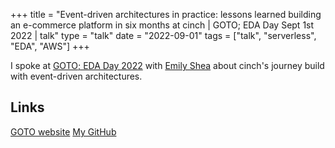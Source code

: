 +++
title =  "Event-driven architectures in practice: lessons learned building an e-commerce platform in six months at cinch | GOTO; EDA Day Sept 1st 2022 | talk"
type = "talk"
date = "2022-09-01"
tags = ["talk", "serverless", "EDA", "AWS"]
+++

I spoke at [GOTO; EDA Day 2022](https://gotoldn.com/2022-eda-aws-day/schedule?date=2022-09-01) with [Emily Shea](https://twitter.com/em__shea) about cinch's journey build with event-driven architectures.

## Links

[GOTO website](https://files.gotocon.com/uploads/slides/conference_55/2122/original/EDA%20Day%20goto%20Sept%201st%202022%20-%20Toli%20%26%20Emily.pdf)
[My GitHub](https://github.com/Apostolos-Daniel/goto-eda-day-talk-Sept-2022/blob/main/EDA%20Day%20goto%20Sept%201st%202022%20-%20Toli%20%26%20Emily.pdf)
